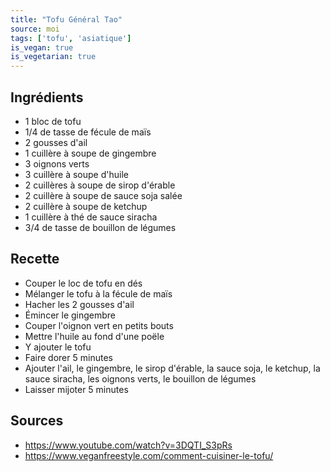 ```yaml
---
title: "Tofu Général Tao"
source: moi
tags: ['tofu', 'asiatique']
is_vegan: true
is_vegetarian: true
---
```


## Ingrédients
- 1 bloc de tofu
- 1/4 de tasse de fécule de maïs
- 2 gousses d'ail
- 1 cuillère à soupe de gingembre
- 3 oignons verts
- 3 cuillère à soupe d'huile
- 2 cuillères à soupe de sirop d'érable
- 2 cuillère à soupe de sauce soja salée
- 2 cuillère à soupe de ketchup
- 1 cuillère à thé de sauce siracha
- 3/4 de tasse de bouillon de légumes

## Recette

- Couper le loc de tofu en dés
- Mélanger le tofu à la fécule de maïs
- Hacher les 2 gousses d'ail
- Émincer le gingembre
- Couper l'oignon vert en petits bouts
- Mettre l'huile au fond d'une poële
- Y ajouter le tofu
- Faire dorer 5 minutes
- Ajouter l'ail, le gingembre, le sirop d'érable, la sauce soja, le ketchup, la sauce siracha, les oignons verts, le bouillon de légumes
- Laisser mijoter 5 minutes


## Sources
- https://www.youtube.com/watch?v=3DQTI_S3pRs
- https://www.veganfreestyle.com/comment-cuisiner-le-tofu/